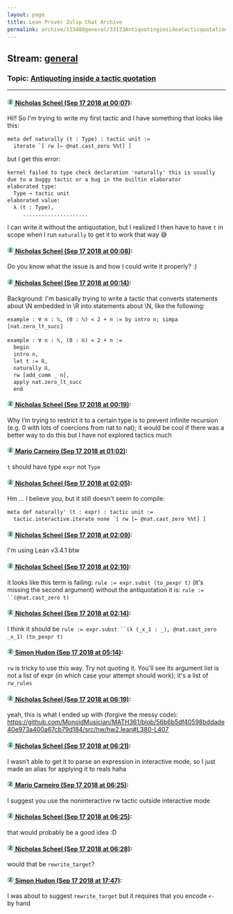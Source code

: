 ```yaml
---
layout: page
title: Lean Prover Zulip Chat Archive 
permalink: archive/113488general/33133Antiquotinginsideatacticquotation.html
---
```


## Stream: [general](index.html)
### Topic: [Antiquoting inside a tactic quotation](33133Antiquotinginsideatacticquotation.html)

---

#### [![Click to go to Zulip](../../assets/img/zulip2.png) Nicholas Scheel (Sep 17 2018 at 00:07)](https://leanprover.zulipchat.com/#narrow/stream/113488-general/topic/Antiquoting%20inside%20a%20tactic%20quotation/near/134069500):
Hi!! So I'm trying to write my first tactic and I have something that looks like this:
```lean
meta def naturally (t : Type) : tactic unit :=
  iterate `[ rw [← @nat.cast_zero %%t] ]
```
but I get this error:
```
kernel failed to type check declaration 'naturally' this is usually due to a buggy tactic or a bug in the builtin elaborator
elaborated type:
  Type → tactic unit
elaborated value:
  λ (t : Type),
     .....................
```

I can write it without the antiquotation, but I realized I then have to have `t` in scope when I run `naturally` to get it to work that way :sweat_smile:

#### [![Click to go to Zulip](../../assets/img/zulip2.png) Nicholas Scheel (Sep 17 2018 at 00:08)](https://leanprover.zulipchat.com/#narrow/stream/113488-general/topic/Antiquoting%20inside%20a%20tactic%20quotation/near/134069543):
Do you know what the issue is and how I could write it properly? :)

#### [![Click to go to Zulip](../../assets/img/zulip2.png) Nicholas Scheel (Sep 17 2018 at 00:14)](https://leanprover.zulipchat.com/#narrow/stream/113488-general/topic/Antiquoting%20inside%20a%20tactic%20quotation/near/134069695):
Background: I'm basically trying to write a tactic that converts statements about \N embedded in \R into statements about \N, like the following:
```lean
example : ∀ n : ℕ, (0 : ℕ) < 2 + n := by intro n; simpa [nat.zero_lt_succ]

example : ∀ n : ℕ, (0 : ℝ) < 2 + n :=
  begin
  intro n,
  let t := ℝ,
  naturally ℝ,
  rw [add_comm _ n],
  apply nat.zero_lt_succ
  end
```

#### [![Click to go to Zulip](../../assets/img/zulip2.png) Nicholas Scheel (Sep 17 2018 at 00:19)](https://leanprover.zulipchat.com/#narrow/stream/113488-general/topic/Antiquoting%20inside%20a%20tactic%20quotation/near/134069807):
Why I’m trying to restrict it to a certain type is to prevent infinite recursion (e.g. 0 with lots of coercions from nat to nat); it would be cool if there was a better way to do this but I have not explored tactics much

#### [![Click to go to Zulip](../../assets/img/zulip2.png) Mario Carneiro (Sep 17 2018 at 01:02)](https://leanprover.zulipchat.com/#narrow/stream/113488-general/topic/Antiquoting%20inside%20a%20tactic%20quotation/near/134070948):
`t` should have type `expr` not `Type`

#### [![Click to go to Zulip](../../assets/img/zulip2.png) Nicholas Scheel (Sep 17 2018 at 02:05)](https://leanprover.zulipchat.com/#narrow/stream/113488-general/topic/Antiquoting%20inside%20a%20tactic%20quotation/near/134072594):
Hm ... I believe you, but it still doesn't seem to compile:
```lean
meta def naturally' (t : expr) : tactic unit :=
  tactic.interactive.iterate none `[ rw [← @nat.cast_zero %%t] ]
```

#### [![Click to go to Zulip](../../assets/img/zulip2.png) Nicholas Scheel (Sep 17 2018 at 02:09)](https://leanprover.zulipchat.com/#narrow/stream/113488-general/topic/Antiquoting%20inside%20a%20tactic%20quotation/near/134072699):
I'm using Lean v3.4.1 btw

#### [![Click to go to Zulip](../../assets/img/zulip2.png) Nicholas Scheel (Sep 17 2018 at 02:10)](https://leanprover.zulipchat.com/#narrow/stream/113488-general/topic/Antiquoting%20inside%20a%20tactic%20quotation/near/134072755):
it looks like this term is failing: `rule := expr.subst (to_pexpr t)` (it's missing the second argument)
without the antiquotation it is: `rule := ``(@nat.cast_zero t)`

#### [![Click to go to Zulip](../../assets/img/zulip2.png) Nicholas Scheel (Sep 17 2018 at 02:14)](https://leanprover.zulipchat.com/#narrow/stream/113488-general/topic/Antiquoting%20inside%20a%20tactic%20quotation/near/134072861):
I think it should be `rule := expr.subst ``(λ (_x_1 : _), @nat.cast_zero _x_1) (to_pexpr t)`

#### [![Click to go to Zulip](../../assets/img/zulip2.png) Simon Hudon (Sep 17 2018 at 05:14)](https://leanprover.zulipchat.com/#narrow/stream/113488-general/topic/Antiquoting%20inside%20a%20tactic%20quotation/near/134077733):
`rw` is tricky to use this way. Try not quoting it. You'll see its argument list is not a list of expr (in which case your attempt should work); it's a list of `rw_rules`

#### [![Click to go to Zulip](../../assets/img/zulip2.png) Nicholas Scheel (Sep 17 2018 at 06:19)](https://leanprover.zulipchat.com/#narrow/stream/113488-general/topic/Antiquoting%20inside%20a%20tactic%20quotation/near/134079385):
yeah, this is what I ended up with (forgive the messy code): https://github.com/MonoidMusician/MATH361/blob/56b6b5df40598bddade40e973a400a67cb79d184/src/hw/hw2.lean#L380-L407

#### [![Click to go to Zulip](../../assets/img/zulip2.png) Nicholas Scheel (Sep 17 2018 at 06:21)](https://leanprover.zulipchat.com/#narrow/stream/113488-general/topic/Antiquoting%20inside%20a%20tactic%20quotation/near/134079431):
I wasn’t able to get it to parse an expression in interactive mode, so I just made an alias for applying it to reals haha

#### [![Click to go to Zulip](../../assets/img/zulip2.png) Mario Carneiro (Sep 17 2018 at 06:25)](https://leanprover.zulipchat.com/#narrow/stream/113488-general/topic/Antiquoting%20inside%20a%20tactic%20quotation/near/134079528):
I suggest you use the noninteractive rw tactic outside interactive mode

#### [![Click to go to Zulip](../../assets/img/zulip2.png) Nicholas Scheel (Sep 17 2018 at 06:25)](https://leanprover.zulipchat.com/#narrow/stream/113488-general/topic/Antiquoting%20inside%20a%20tactic%20quotation/near/134079539):
that would probably be a good idea :D

#### [![Click to go to Zulip](../../assets/img/zulip2.png) Nicholas Scheel (Sep 17 2018 at 06:28)](https://leanprover.zulipchat.com/#narrow/stream/113488-general/topic/Antiquoting%20inside%20a%20tactic%20quotation/near/134079627):
would that be `rewrite_target`?

#### [![Click to go to Zulip](../../assets/img/zulip2.png) Simon Hudon (Sep 17 2018 at 17:47)](https://leanprover.zulipchat.com/#narrow/stream/113488-general/topic/Antiquoting%20inside%20a%20tactic%20quotation/near/134108985):
I was about to suggest `rewrite_target` but it requires that you encode `<- ` by hand

